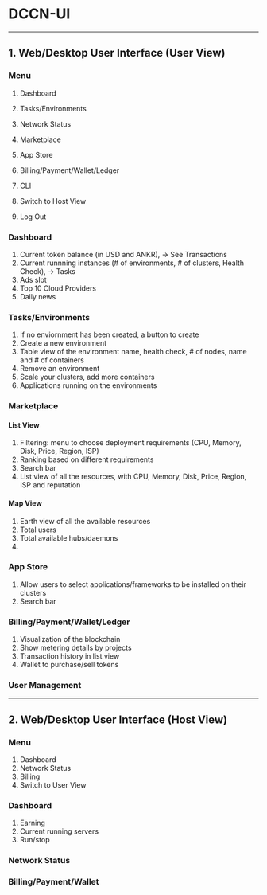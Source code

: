 # DCCN-UI
-----------------------------

## 1. Web/Desktop User Interface (User View)

### Menu
1. Dashboard
1. Tasks/Environments
1. Network Status
1. Marketplace
1. App Store
1. Billing/Payment/Wallet/Ledger

1. CLI
1. Switch to Host View
1. Log Out

### Dashboard
1. Current token balance (in USD and ANKR), -> See Transactions
1. Current runnning instances (# of environments, # of clusters, Health Check), -> Tasks
1. Ads slot
1. Top 10 Cloud Providers 
1. Daily news


### Tasks/Environments
1. If no enviornment has been created, a button to create
1. Create a new environment
1. Table view of the environment name, health check, # of nodes, name and # of containers
1. Remove an environment
1. Scale your clusters, add more containers
1. Applications running on the environments


### Marketplace
#### List View
1. Filtering: menu to choose deployment requirements (CPU, Memory, Disk, Price, Region, ISP)
1. Ranking based on different requirements
1. Search bar
1. List view of all the resources, with CPU, Memory, Disk, Price, Region, ISP and reputation

#### Map View
1. Earth view of all the available resources
1. Total users
1. Total available hubs/daemons
1. 

### App Store
1. Allow users to select applications/frameworks to be installed on their clusters
1. Search bar

### Billing/Payment/Wallet/Ledger
1. Visualization of the blockchain
1. Show metering details by projects
1. Transaction history in list view
1. Wallet to purchase/sell tokens

### User Management

----------

## 2. Web/Desktop User Interface (Host View)

### Menu
1. Dashboard
1. Network Status
1. Billing
1. Switch to User View

### Dashboard
1. Earning
1. Current running servers
1. Run/stop 

### Network Status

### Billing/Payment/Wallet
